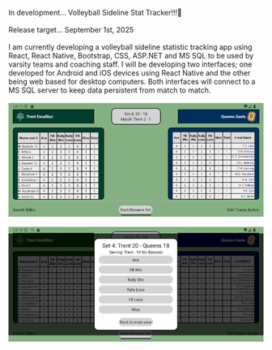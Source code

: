 In development...  Volleyball Sideline Stat Tracker!!!👋
<BR>
<BR>
Release target...  September 1st, 2025
<BR>
<BR>
I am currently developing a volleyball sideline statistic tracking app using React, React Native, Bootstrap, CSS, ASP.NET and MS SQL to be used by varsity teams and coaching staff.  I will be developing two interfaces; one developed for Android and iOS devices using React Native and the other being web based for desktop computers. Both interfaces will connect to a MS SQL server to keep data persistent from match to match.
<BR>
<BR>
<img src="MainScreen.png" alt="Main Screen">
<BR>
<BR>
<img src="EditScreen.png" alt="Edit Screen">
<!--
**EvanRiffel/EvanRiffel** is a ✨ _special_ ✨ repository because its `README.md` (this file) appears on your GitHub profile.

Here are some ideas to get you started:

- 🔭 I’m currently working on ...
- 🌱 I’m currently learning ...
- 👯 I’m looking to collaborate on ...
- 🤔 I’m looking for help with ...
- 💬 Ask me about ...
- 📫 How to reach me: ...
- 😄 Pronouns: ...
- ⚡ Fun fact: ...
-->
